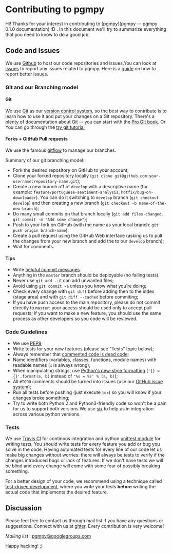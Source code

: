 # Contributing to pgmpy

Hi! Thanks for your interest in contributing to [pgmpy](pgmpy — pgmpy 0.1.0 documentation) :D . 
In this document we'll try to summarize everything that you need to know to do a good job.


## Code and Issues

We use [Github](https://github.com/pgmpy/pgmpy) to host our code repositories
and issues.You can look at [issues](https://github.com/pgmpy/pgmpy/issues) to report any
issues related to pgmpy. Here is a [guide](https://guides.github.com/features/issues/)
on how to report better issues.

### Git and our Branching model

#### Git

We use [Git](http://git-scm.com/) as our [version control
system](http://en.wikipedia.org/wiki/Revision_control), so the best way to
contribute is to learn how to use it and put your changes on a Git repository.
There's a plenty of documentation about Git -- you can start with the [Pro Git
book](http://git-scm.com/book/).
Or You can go through the [try git tutorial](https://try.github.io/levels/1/challenges/1
)

#### Forks + GitHub Pull requests

We use the famous
[gitflow](http://nvie.com/posts/a-successful-git-branching-model/) to manage our
branches.

Summary of our git branching model:
- Fork the desired repository on GitHub to your account;
- Clone your forked repository locally
  (`git clone git@github.com:your-username:repository-name.git`);
- Create a new branch off of `develop` with a descriptive name (for example:
  `feature/portuguese-sentiment-analysis`, `hotfix/bug-on-downloader`). You can
  do it switching to `develop` branch (`git checkout develop`) and then
  creating a new branch (`git checkout -b name-of-the-new-branch`);
- Do many small commits on that branch locally (`git add files-changed`,
  `git commit -m "Add some change"`);
- Push to your fork on GitHub (with the name as your local branch:
  `git push origin branch-name`);
- Create a pull request using the GitHub Web interface (asking us to pull the
  changes from your new branch and add the to our `develop` branch);
- Wait for comments.


#### Tips

- Write [helpful commit
  messages](http://robots.thoughtbot.com/5-useful-tips-for-a-better-commit-message).
- Anything in the `master` branch should be deployable (no failing tests).
- Never use `git add .`: it can add unwanted files;
- Avoid using `git commit -a` unless you know what you're doing;
- Check every change with `git diff` before adding then to the index (stage
  area) and with `git diff --cached` before commiting;
- If you have push access to the main repository, please do not commit directly
  to `master`: your access should be used only to accept pull requests; if you
  want to make a new feature, you should use the same process as other
  developers so you code will be reviewed.


### Code Guidelines

- We use [PEP8](http://www.python.org/dev/peps/pep-0008/);
- Write tests for your new features (please see "Tests" topic below);
- Always remember that [commented code is dead
  code](http://www.codinghorror.com/blog/2008/07/coding-without-comments.html);
- Name identifiers (variables, classes, functions, module names) with readable
  names (`x` is always wrong);
- When manipulating strings, use [Python's new-style
  formatting](http://docs.python.org/library/string.html#format-string-syntax)
  (`'{} = {}'.format(a, b)` instead of `'%s = %s' % (a, b)`);
- All `#TODO` comments should be turned into issues (use our
  [GitHub issue system](https://github.com/namd/pypln.web/issues));
- Run all tests before pushing (just execute `tox`) so you will know if your
  changes broke something;
- Try to write both Python 2 and Python3-friendly code so won't be a pain for
  us to support both versions.We use [six](https://pypi.python.org/pypi/six) to help
  us in integration across various python versions.


### Tests

We use [Travis CI](https://travis-ci.org/) for continous integration
and python [unittest module](https://docs.python.org/2/library/unittest.html) for writing tests.
You should write tests for every feature you add or bug you solve in the code.
Having automated tests for every line of our code let us make big changes
without worries: there will always be tests to verify if the changes introduced
bugs or lack of features. If we don't have tests we will be blind and every
change will come with some fear of possibly breaking something.

For a better design of your code, we recommend using a technique called
[test-driven development](https://en.wikipedia.org/wiki/Test-driven_development),
where you write your tests **before** writing the actual code that implements
the desired feature.


## Discussion

Please feel free to contact us through mail list if
you have any questions or suggestions.
Connect with us at [gitter](https://gitter.im/pgmpy/pgmpy). 
Every contribution is very welcome!

*Mailing list* : pgmpy@googlegroups.com

Happy hacking! ;)
